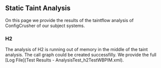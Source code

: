 ## Static Taint Analysis
On this page we provide the results of the taintflow analysis of ConfigCrusher of our subject systems.

### H2
The analysis of H2 is running out of memory in the middle of the taint analysis. The call graph could be created successfilly. We provide the full [Log File](Test Results - AnalysisTest_h2TestWBPIM.xml).
